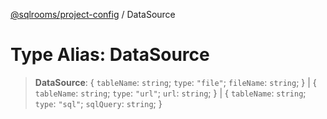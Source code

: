 [@sqlrooms/project-config](../index.md) / DataSource

# Type Alias: DataSource

> **DataSource**: \{ `tableName`: `string`; `type`: `"file"`; `fileName`: `string`; \} \| \{ `tableName`: `string`; `type`: `"url"`; `url`: `string`; \} \| \{ `tableName`: `string`; `type`: `"sql"`; `sqlQuery`: `string`; \}
